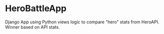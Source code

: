 # HeroBattleApp
Django App using Python views logic to compare "hero" stats from HeroAPI.  Winner based on API stats.
